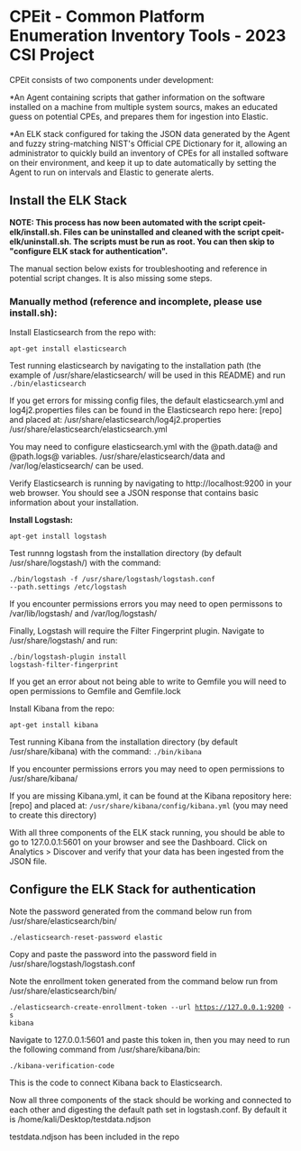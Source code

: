 
# <b> CPEit - Common Platform Enumeration Inventory Tools - 2023 CSI Project</b>


CPEit consists of two components under development:

  *An Agent containing scripts that gather information on the software installed on a machine from multiple system sourcs,
  makes an educated guess on potential CPEs, and prepares them for ingestion into Elastic.
  
  *An ELK stack configured for taking the JSON data generated by the Agent and fuzzy string-matching NIST's Official CPE Dictionary for it,
  allowing an administrator to quickly build an inventory of CPEs for all installed software on their environment, and keep it up to date automatically
  by setting the Agent to run on intervals and Elastic to generate alerts.
  
  
## <b>Install the ELK Stack</b>

<b> NOTE: This process has now been automated with the script cpeit-elk/install.sh. Files can be uninstalled and cleaned with the script cpeit-elk/uninstall.sh. The scripts must be run as root. You can then skip to "configure ELK stack for authentication". </b>

The manual section below exists for troubleshooting and reference in potential script changes. It is also missing some steps.



### Manually method (reference and incomplete, please use install.sh):

Install Elasticsearch from the repo with:

<code>apt-get install elasticsearch</code>

Test running elasticsearch by navigating to the installation path (the example of /usr/share/elasticsearch/ will be used in this README) 
and run 
<code>./bin/elasticsearch</code>

If you get errors for missing config files, the default elasticsearch.yml and log4j2.properties files can be found in the Elasticsearch repo here: [repo]
and placed at: 
/usr/share/elasticsearch/log4j2.properties
/usr/share/elasticsearch/elasticsearch.yml

You may need to configure elasticsearch.yml with the @path.data@ and @path.logs@ variables. 
/usr/share/elasticsearch/data and /var/log/elasticsearch/ can be used.

Verify Elasticsearch is running by navigating to http://localhost:9200 in your web browser. You should see a JSON response that contains basic information about your installation.

<b>Install Logstash:</b>

<code>apt-get install logstash</code>

Test runnng logstash from the installation directory (by default /usr/share/logstash/) with the command:

<code>./bin/logstash -f /usr/share/logstash/logstash.conf --path.settings /etc/logstash</code>

If you encounter permissions errors you may need to open permissons to /var/lib/logstash/ and /var/log/logstash/

Finally, Logstash will require the Filter Fingerprint plugin. Navigate to /usr/share/logstash/ and run:

<code>./bin/logstash-plugin install logstash-filter-fingerprint</code>

If you get an error about not being able to write to Gemfile you will need to open permissions to Gemfile and Gemfile.lock

Install Kibana from the repo:

<code>apt-get install kibana</code>

Test running Kibana from the installation directory (by default /usr/share/kibana) with the command:
<code>./bin/kibana</code>

If you encounter permissions errors you may need to open permissions to /usr/share/kibana/

If you are missing Kibana.yml, it can be found at the Kibana repository here: [repo]
and placed at:
<code>/usr/share/kibana/config/kibana.yml</code> (you may need to create this directory)

With all three components of the ELK stack running, you should be able to go to 127.0.0.1:5601 on your browser and see the Dashboard. Click on Analytics > Discover and verify that your data has been ingested from the JSON file.

## <b>Configure the ELK Stack for authentication</b>

Note the password generated from the command below run from /usr/share/elasticsearch/bin/

 <code>./elasticsearch-reset-password elastic</code>
 
 Copy and paste the password into the password field in /usr/share/logstash/logstash.conf
 
 Note the enrollment token generated from the command below run from /usr/share/elasticsearch/bin/
 
 <code>./elasticsearch-create-enrollment-token --url https://127.0.0.1:9200 -s kibana</code>
 
 Navigate to 127.0.0.1:5601 and paste this token in, then you may need to run the following command from /usr/share/kibana/bin:
 
 <code>./kibana-verification-code</code>

This is the code to connect Kibana back to Elasticsearch.

Now all three components of the stack should be working and connected to each other and digesting the default path set in logstash.conf. By default it is
/home/kali/Desktop/testdata.ndjson

testdata.ndjson has been included in the repo
